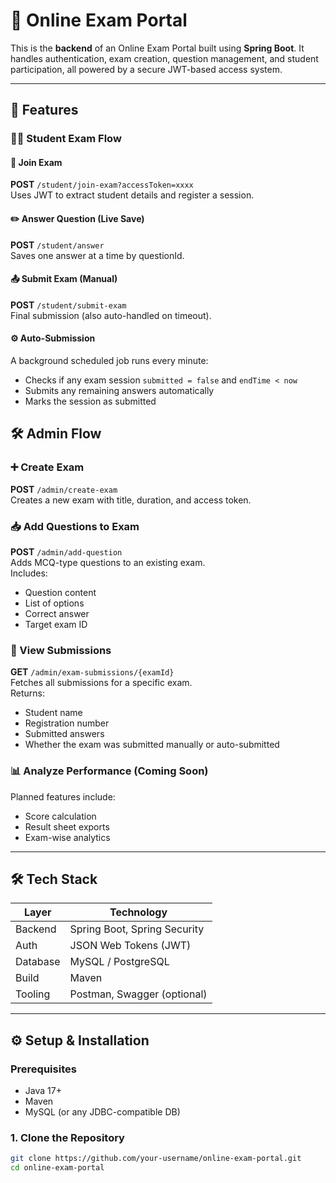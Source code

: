 # 🧠 Online Exam Portal

This is the **backend** of an Online Exam Portal built using **Spring Boot**. It handles authentication, exam creation, question management, and student participation, all powered by a secure JWT-based access system.

---

## 🚀 Features

### 🧑‍🎓 Student Exam Flow

#### 🔗 Join Exam
**POST** `/student/join-exam?accessToken=xxxx`  
Uses JWT to extract student details and register a session.

#### ✏️ Answer Question (Live Save)
**POST** `/student/answer`  
Saves one answer at a time by questionId.

#### 📤 Submit Exam (Manual)
**POST** `/student/submit-exam`  
Final submission (also auto-handled on timeout).

#### ⚙️ Auto-Submission
A background scheduled job runs every minute:
- Checks if any exam session `submitted = false` and `endTime < now`
- Submits any remaining answers automatically
- Marks the session as submitted


## 🛠️ Admin Flow

### ➕ Create Exam
**POST** `/admin/create-exam`  
Creates a new exam with title, duration, and access token.

### 📥 Add Questions to Exam
**POST** `/admin/add-question`  
Adds MCQ-type questions to an existing exam.  
Includes:
- Question content
- List of options
- Correct answer
- Target exam ID

### 📄 View Submissions
**GET** `/admin/exam-submissions/{examId}`  
Fetches all submissions for a specific exam.  
Returns:
- Student name
- Registration number
- Submitted answers
- Whether the exam was submitted manually or auto-submitted

### 📊 Analyze Performance (Coming Soon)
Planned features include:
- Score calculation
- Result sheet exports
- Exam-wise analytics




---

## 🛠️ Tech Stack

| Layer     | Technology                  |
|----------|-----------------------------|
| Backend  | Spring Boot, Spring Security|
| Auth     | JSON Web Tokens (JWT)       |
| Database | MySQL / PostgreSQL          |
| Build    | Maven                       |
| Tooling  | Postman, Swagger (optional) |

---

## ⚙️ Setup & Installation

### Prerequisites

- Java 17+
- Maven
- MySQL (or any JDBC-compatible DB)

### 1. Clone the Repository

```bash
git clone https://github.com/your-username/online-exam-portal.git
cd online-exam-portal
